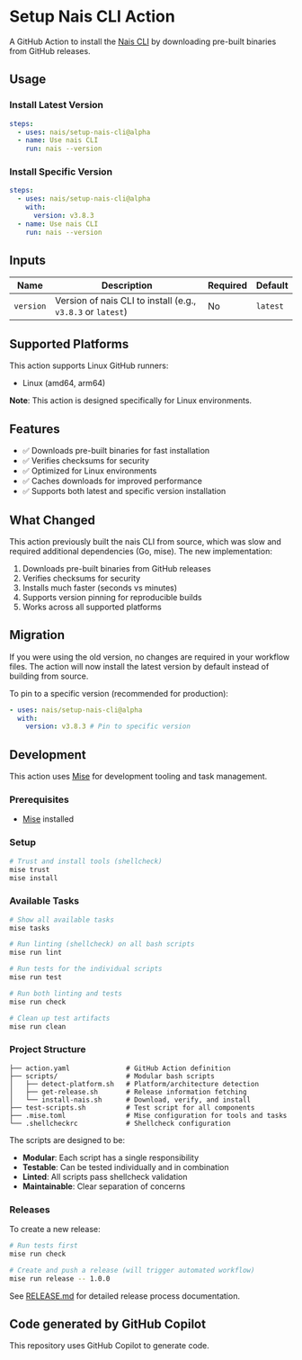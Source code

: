 # Setup Nais CLI Action

A GitHub Action to install the [Nais CLI](https://github.com/nais/cli) by downloading pre-built binaries from GitHub releases.

## Usage

### Install Latest Version

```yaml
steps:
  - uses: nais/setup-nais-cli@alpha
  - name: Use nais CLI
    run: nais --version
```

### Install Specific Version

```yaml
steps:
  - uses: nais/setup-nais-cli@alpha
    with:
      version: v3.8.3
  - name: Use nais CLI
    run: nais --version
```

## Inputs

| Name      | Description                                                 | Required | Default  |
| --------- | ----------------------------------------------------------- | -------- | -------- |
| `version` | Version of nais CLI to install (e.g., `v3.8.3` or `latest`) | No       | `latest` |

## Supported Platforms

This action supports Linux GitHub runners:

- Linux (amd64, arm64)

**Note**: This action is designed specifically for Linux environments.

## Features

- ✅ Downloads pre-built binaries for fast installation
- ✅ Verifies checksums for security
- ✅ Optimized for Linux environments
- ✅ Caches downloads for improved performance
- ✅ Supports both latest and specific version installation

## What Changed

This action previously built the nais CLI from source, which was slow and required additional dependencies (Go, mise). The new implementation:

1. Downloads pre-built binaries from GitHub releases
2. Verifies checksums for security
3. Installs much faster (seconds vs minutes)
4. Supports version pinning for reproducible builds
5. Works across all supported platforms

## Migration

If you were using the old version, no changes are required in your workflow files. The action will now install the latest version by default instead of building from source.

To pin to a specific version (recommended for production):

```yaml
- uses: nais/setup-nais-cli@alpha
  with:
    version: v3.8.3 # Pin to specific version
```

## Development

This action uses [Mise](https://mise.jdx.dev/) for development tooling and task management.

### Prerequisites

- [Mise](https://mise.jdx.dev/getting-started.html) installed

### Setup

```bash
# Trust and install tools (shellcheck)
mise trust
mise install
```

### Available Tasks

```bash
# Show all available tasks
mise tasks

# Run linting (shellcheck) on all bash scripts
mise run lint

# Run tests for the individual scripts
mise run test

# Run both linting and tests
mise run check

# Clean up test artifacts
mise run clean
```

### Project Structure

```
├── action.yaml              # GitHub Action definition
├── scripts/                 # Modular bash scripts
│   ├── detect-platform.sh   # Platform/architecture detection
│   ├── get-release.sh       # Release information fetching
│   └── install-nais.sh      # Download, verify, and install
├── test-scripts.sh          # Test script for all components
├── .mise.toml               # Mise configuration for tools and tasks
└── .shellcheckrc            # Shellcheck configuration
```

The scripts are designed to be:

- **Modular**: Each script has a single responsibility
- **Testable**: Can be tested individually and in combination
- **Linted**: All scripts pass shellcheck validation
- **Maintainable**: Clear separation of concerns

### Releases

To create a new release:

```bash
# Run tests first
mise run check

# Create and push a release (will trigger automated workflow)
mise run release -- 1.0.0
```

See [RELEASE.md](RELEASE.md) for detailed release process documentation.

## Code generated by GitHub Copilot

This repository uses GitHub Copilot to generate code.
